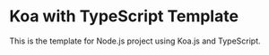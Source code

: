 # Koa with TypeScript Template

This is the template for Node.js project using Koa.js and TypeScript.
